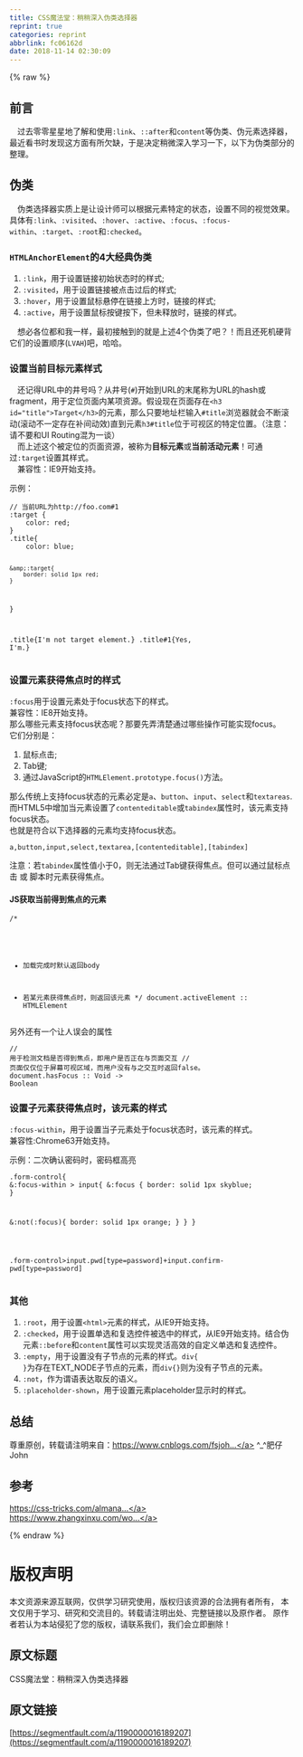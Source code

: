 ```yaml
---
title: CSS魔法堂：稍稍深入伪类选择器
reprint: true
categories: reprint
abbrlink: fc06162d
date: 2018-11-14 02:30:09
---
```


{% raw %}
<h2>&#x524D;&#x8A00;</h2><p>&#x2003;&#x8FC7;&#x53BB;&#x96F6;&#x96F6;&#x661F;&#x661F;&#x5730;&#x4E86;&#x89E3;&#x548C;&#x4F7F;&#x7528;<code>:link</code>&#x3001;<code>::after</code>&#x548C;<code>content</code>&#x7B49;&#x4F2A;&#x7C7B;&#x3001;&#x4F2A;&#x5143;&#x7D20;&#x9009;&#x62E9;&#x5668;&#xFF0C;&#x6700;&#x8FD1;&#x770B;&#x4E66;&#x65F6;&#x53D1;&#x73B0;&#x8FD9;&#x65B9;&#x9762;&#x6709;&#x6240;&#x6B20;&#x7F3A;&#xFF0C;&#x4E8E;&#x662F;&#x51B3;&#x5B9A;&#x7A0D;&#x5FAE;&#x6DF1;&#x5165;&#x5B66;&#x4E60;&#x4E00;&#x4E0B;&#xFF0C;&#x4EE5;&#x4E0B;&#x4E3A;&#x4F2A;&#x7C7B;&#x90E8;&#x5206;&#x7684;&#x6574;&#x7406;&#x3002;</p><h2>&#x4F2A;&#x7C7B;</h2><p>&#x2003;&#x4F2A;&#x7C7B;&#x9009;&#x62E9;&#x5668;&#x5B9E;&#x8D28;&#x4E0A;&#x662F;&#x8BA9;&#x8BBE;&#x8BA1;&#x5E08;&#x53EF;&#x4EE5;&#x6839;&#x636E;&#x5143;&#x7D20;&#x7279;&#x5B9A;&#x7684;&#x72B6;&#x6001;&#xFF0C;&#x8BBE;&#x7F6E;&#x4E0D;&#x540C;&#x7684;&#x89C6;&#x89C9;&#x6548;&#x679C;&#x3002;&#x5177;&#x4F53;&#x6709;<code>:link</code>&#x3001;<code>:visited</code>&#x3001;<code>:hover</code>&#x3001;<code>:active</code>&#x3001;<code>:focus</code>&#x3001;<code>:focus-within</code>&#x3001;<code>:target</code>&#x3001;<code>:root</code>&#x548C;<code>:checked</code>&#x3002;</p><h3><code>HTMLAnchorElement</code>&#x7684;4&#x5927;&#x7ECF;&#x5178;&#x4F2A;&#x7C7B;</h3><ol><li><code>:link</code>&#xFF0C;&#x7528;&#x4E8E;&#x8BBE;&#x7F6E;&#x94FE;&#x63A5;&#x521D;&#x59CB;&#x72B6;&#x6001;&#x65F6;&#x7684;&#x6837;&#x5F0F;;</li><li><code>:visited</code>&#xFF0C;&#x7528;&#x4E8E;&#x8BBE;&#x7F6E;&#x94FE;&#x63A5;&#x88AB;&#x70B9;&#x51FB;&#x8FC7;&#x540E;&#x7684;&#x6837;&#x5F0F;;</li><li><code>:hover</code>&#xFF0C;&#x7528;&#x4E8E;&#x8BBE;&#x7F6E;&#x9F20;&#x6807;&#x60AC;&#x505C;&#x5728;&#x94FE;&#x63A5;&#x4E0A;&#x65B9;&#x65F6;&#xFF0C;&#x94FE;&#x63A5;&#x7684;&#x6837;&#x5F0F;;</li><li><code>:active</code>&#xFF0C;&#x7528;&#x4E8E;&#x8BBE;&#x7F6E;&#x9F20;&#x6807;&#x6309;&#x952E;&#x6309;&#x4E0B;&#xFF0C;&#x4F46;&#x672A;&#x91CA;&#x653E;&#x65F6;&#xFF0C;&#x94FE;&#x63A5;&#x7684;&#x6837;&#x5F0F;&#x3002;</li></ol><p>&#x2003;&#x60F3;&#x5FC5;&#x5404;&#x4F4D;&#x90FD;&#x548C;&#x6211;&#x4E00;&#x6837;&#xFF0C;&#x6700;&#x521D;&#x63A5;&#x89E6;&#x5230;&#x7684;&#x5C31;&#x662F;&#x4E0A;&#x8FF0;4&#x4E2A;&#x4F2A;&#x7C7B;&#x4E86;&#x5427;&#xFF1F;&#xFF01;&#x800C;&#x4E14;&#x8FD8;&#x6B7B;&#x673A;&#x786C;&#x80CC;&#x5B83;&#x4EEC;&#x7684;&#x8BBE;&#x7F6E;&#x987A;&#x5E8F;(<code>LVAH</code>)&#x5427;&#xFF0C;&#x54C8;&#x54C8;&#x3002;</p><h3>&#x8BBE;&#x7F6E;&#x5F53;&#x524D;&#x76EE;&#x6807;&#x5143;&#x7D20;&#x6837;&#x5F0F;</h3><p>&#x2003;&#x8FD8;&#x8BB0;&#x5F97;URL&#x4E2D;&#x7684;&#x4E95;&#x53F7;&#x5417;&#xFF1F;&#x4ECE;&#x4E95;&#x53F7;(<code>#</code>)&#x5F00;&#x59CB;&#x5230;URL&#x7684;&#x672B;&#x5C3E;&#x79F0;&#x4E3A;URL&#x7684;hash&#x6216;fragment&#xFF0C;&#x7528;&#x4E8E;&#x5B9A;&#x4F4D;&#x9875;&#x9762;&#x5185;&#x67D0;&#x9879;&#x8D44;&#x6E90;&#x3002;&#x5047;&#x8BBE;&#x73B0;&#x5728;&#x9875;&#x9762;&#x5B58;&#x5728;<code>&lt;h3 id=&quot;title&quot;&gt;Target&lt;/h3&gt;</code>&#x7684;&#x5143;&#x7D20;&#xFF0C;&#x90A3;&#x4E48;&#x53EA;&#x8981;&#x5730;&#x5740;&#x680F;&#x8F93;&#x5165;<code>#title</code>&#x6D4F;&#x89C8;&#x5668;&#x5C31;&#x4F1A;&#x4E0D;&#x65AD;&#x6EDA;&#x52A8;(&#x6EDA;&#x52A8;&#x4E0D;&#x4E00;&#x5B9A;&#x5B58;&#x5728;&#x8865;&#x95F4;&#x52A8;&#x6548;)&#x76F4;&#x5230;&#x5143;&#x7D20;<code>h3#title</code>&#x4F4D;&#x4E8E;&#x53EF;&#x89C6;&#x533A;&#x7684;&#x7279;&#x5B9A;&#x4F4D;&#x7F6E;&#x3002;&#xFF08;&#x6CE8;&#x610F;&#xFF1A;&#x8BF7;&#x4E0D;&#x8981;&#x548C;UI Routing&#x6DF7;&#x4E3A;&#x4E00;&#x8C08;&#xFF09;<br>&#x2003;&#x800C;&#x4E0A;&#x8FF0;&#x8FD9;&#x4E2A;&#x88AB;&#x5B9A;&#x4F4D;&#x7684;&#x9875;&#x9762;&#x8D44;&#x6E90;&#xFF0C;&#x88AB;&#x79F0;&#x4E3A;<strong>&#x76EE;&#x6807;&#x5143;&#x7D20;</strong>&#x6216;<strong>&#x5F53;&#x524D;&#x6D3B;&#x52A8;&#x5143;&#x7D20;</strong>&#xFF01;&#x53EF;&#x901A;&#x8FC7;<code>:target</code>&#x8BBE;&#x7F6E;&#x5176;&#x6837;&#x5F0F;&#x3002;<br>&#x2003;&#x517C;&#x5BB9;&#x6027;&#xFF1A;IE9&#x5F00;&#x59CB;&#x652F;&#x6301;&#x3002;</p><p>&#x793A;&#x4F8B;&#xFF1A;</p><pre><code>// &#x5F53;&#x524D;URL&#x4E3A;http://foo.com#1
:target {
    color: red;
}
.title{
    color: blue;
    
    &amp;:target{
        border: solid 1px red;
    }
}

.title{I&apos;m not target element.}
.title#1{Yes, I&apos;m.}</code></pre><h3>&#x8BBE;&#x7F6E;&#x5143;&#x7D20;&#x83B7;&#x5F97;&#x7126;&#x70B9;&#x65F6;&#x7684;&#x6837;&#x5F0F;</h3><p><code>:focus</code>&#x7528;&#x4E8E;&#x8BBE;&#x7F6E;&#x5143;&#x7D20;&#x5904;&#x4E8E;focus&#x72B6;&#x6001;&#x4E0B;&#x7684;&#x6837;&#x5F0F;&#x3002;<br>&#x517C;&#x5BB9;&#x6027;&#xFF1A;IE8&#x5F00;&#x59CB;&#x652F;&#x6301;&#x3002;<br>&#x90A3;&#x4E48;&#x54EA;&#x4E9B;&#x5143;&#x7D20;&#x652F;&#x6301;focus&#x72B6;&#x6001;&#x5462;&#xFF1F;&#x90A3;&#x8981;&#x5148;&#x5F04;&#x6E05;&#x695A;&#x901A;&#x8FC7;&#x54EA;&#x4E9B;&#x64CD;&#x4F5C;&#x53EF;&#x80FD;&#x5B9E;&#x73B0;focus&#x3002;<br>&#x5B83;&#x4EEC;&#x5206;&#x522B;&#x662F;&#xFF1A;</p><ol><li>&#x9F20;&#x6807;&#x70B9;&#x51FB;;</li><li>Tab&#x952E;;</li><li>&#x901A;&#x8FC7;JavaScript&#x7684;<code>HTMLElement.prototype.focus()</code>&#x65B9;&#x6CD5;&#x3002;</li></ol><p>&#x90A3;&#x4E48;&#x4F20;&#x7EDF;&#x4E0A;&#x652F;&#x6301;focus&#x72B6;&#x6001;&#x7684;&#x5143;&#x7D20;&#x5FC5;&#x5B9A;&#x662F;<code>a</code>&#x3001;<code>button</code>&#x3001;<code>input</code>&#x3001;<code>select</code>&#x548C;<code>textareas</code>.<br>&#x800C;HTML5&#x4E2D;&#x589E;&#x52A0;&#x5F53;&#x5143;&#x7D20;&#x8BBE;&#x7F6E;&#x4E86;<code>contenteditable</code>&#x6216;<code>tabindex</code>&#x5C5E;&#x6027;&#x65F6;&#xFF0C;&#x8BE5;&#x5143;&#x7D20;&#x652F;&#x6301;focus&#x72B6;&#x6001;&#x3002;<br>&#x4E5F;&#x5C31;&#x662F;&#x7B26;&#x5408;&#x4EE5;&#x4E0B;&#x9009;&#x62E9;&#x5668;&#x7684;&#x5143;&#x7D20;&#x5747;&#x652F;&#x6301;focus&#x72B6;&#x6001;&#x3002;</p><pre><code>a,button,input,select,textarea,[contenteditable],[tabindex]</code></pre><p>&#x6CE8;&#x610F;&#xFF1A;&#x82E5;<code>tabindex</code>&#x5C5E;&#x6027;&#x503C;&#x5C0F;&#x4E8E;0&#xFF0C;&#x5219;&#x65E0;&#x6CD5;&#x901A;&#x8FC7;Tab&#x952E;&#x83B7;&#x5F97;&#x7126;&#x70B9;&#x3002;&#x4F46;&#x53EF;&#x4EE5;&#x901A;&#x8FC7;&#x9F20;&#x6807;&#x70B9;&#x51FB; &#x6216; &#x811A;&#x672C;&#x65F6;&#x5143;&#x7D20;&#x83B7;&#x5F97;&#x7126;&#x70B9;&#x3002;</p><h4>JS&#x83B7;&#x53D6;&#x5F53;&#x524D;&#x5F97;&#x5230;&#x7126;&#x70B9;&#x7684;&#x5143;&#x7D20;</h4><pre><code>/* 
 * &#x52A0;&#x8F7D;&#x5B8C;&#x6210;&#x65F6;&#x9ED8;&#x8BA4;&#x8FD4;&#x56DE;body
 * &#x82E5;&#x67D0;&#x5143;&#x7D20;&#x83B7;&#x5F97;&#x7126;&#x70B9;&#x65F6;&#xFF0C;&#x5219;&#x8FD4;&#x56DE;&#x8BE5;&#x5143;&#x7D20;
 */
document.activeElement :: HTMLElement</code></pre><p>&#x53E6;&#x5916;&#x8FD8;&#x6709;&#x4E00;&#x4E2A;&#x8BA9;&#x4EBA;&#x8BEF;&#x4F1A;&#x7684;&#x5C5E;&#x6027;</p><pre><code>// &#x7528;&#x4E8E;&#x68C0;&#x6D4B;&#x6587;&#x6863;&#x662F;&#x5426;&#x5F97;&#x5230;&#x7126;&#x70B9;&#xFF0C;&#x5373;&#x7528;&#x6237;&#x662F;&#x5426;&#x6B63;&#x5728;&#x4E0E;&#x9875;&#x9762;&#x4EA4;&#x4E92;
// &#x9875;&#x9762;&#x4EC5;&#x4EC5;&#x4F4D;&#x4E8E;&#x5C4F;&#x5E55;&#x53EF;&#x89C6;&#x533A;&#x57DF;&#xFF0C;&#x800C;&#x7528;&#x6237;&#x6CA1;&#x6709;&#x4E0E;&#x4E4B;&#x4EA4;&#x4E92;&#x65F6;&#x8FD4;&#x56DE;false&#x3002;
document.hasFocus :: Void -&gt; Boolean</code></pre><h3>&#x8BBE;&#x7F6E;&#x5B50;&#x5143;&#x7D20;&#x83B7;&#x5F97;&#x7126;&#x70B9;&#x65F6;&#xFF0C;&#x8BE5;&#x5143;&#x7D20;&#x7684;&#x6837;&#x5F0F;</h3><p><code>:focus-within</code>&#xFF0C;&#x7528;&#x4E8E;&#x8BBE;&#x7F6E;&#x5F53;&#x5B50;&#x5143;&#x7D20;&#x5904;&#x4E8E;focus&#x72B6;&#x6001;&#x65F6;&#xFF0C;&#x8BE5;&#x5143;&#x7D20;&#x7684;&#x6837;&#x5F0F;&#x3002;<br>&#x517C;&#x5BB9;&#x6027;:Chrome63&#x5F00;&#x59CB;&#x652F;&#x6301;&#x3002;</p><p>&#x793A;&#x4F8B;&#xFF1A;&#x4E8C;&#x6B21;&#x786E;&#x8BA4;&#x5BC6;&#x7801;&#x65F6;&#xFF0C;&#x5BC6;&#x7801;&#x6846;&#x9AD8;&#x4EAE;</p><pre><code>.form-control{
  &amp;:focus-within &gt; input{
    &amp;:focus {
      border: solid 1px skyblue;
    }
    
    &amp;:not(:focus){
      border: solid 1px orange;
    }
  }
}

.form-control&gt;input.pwd[type=password]+input.confirm-pwd[type=password]</code></pre><h3>&#x5176;&#x4ED6;</h3><ol><li><code>:root</code>&#xFF0C;&#x7528;&#x4E8E;&#x8BBE;&#x7F6E;<code>&lt;html&gt;</code>&#x5143;&#x7D20;&#x7684;&#x6837;&#x5F0F;&#xFF0C;&#x4ECE;IE9&#x5F00;&#x59CB;&#x652F;&#x6301;&#x3002;</li><li><code>:checked</code>&#xFF0C;&#x7528;&#x4E8E;&#x8BBE;&#x7F6E;&#x5355;&#x9009;&#x548C;&#x590D;&#x9009;&#x63A7;&#x4EF6;&#x88AB;&#x9009;&#x4E2D;&#x7684;&#x6837;&#x5F0F;&#xFF0C;&#x4ECE;IE9&#x5F00;&#x59CB;&#x652F;&#x6301;&#x3002;&#x7ED3;&#x5408;&#x4F2A;&#x5143;&#x7D20;<code>::before</code>&#x548C;<code>content</code>&#x5C5E;&#x6027;&#x53EF;&#x4EE5;&#x5B9E;&#x73B0;&#x7075;&#x6D3B;&#x9AD8;&#x6548;&#x7684;&#x81EA;&#x5B9A;&#x4E49;&#x5355;&#x9009;&#x548C;&#x590D;&#x9009;&#x63A7;&#x4EF6;&#x3002;</li><li><code>:empty</code>&#xFF0C;&#x7528;&#x4E8E;&#x8BBE;&#x7F6E;&#x6CA1;&#x6709;&#x5B50;&#x8282;&#x70B9;&#x7684;&#x5143;&#x7D20;&#x7684;&#x6837;&#x5F0F;&#x3002;<code>div{ }</code>&#x4E3A;&#x5B58;&#x5728;TEXT_NODE&#x5B50;&#x8282;&#x70B9;&#x7684;&#x5143;&#x7D20;&#xFF0C;&#x800C;<code>div{}</code>&#x5219;&#x4E3A;&#x6CA1;&#x6709;&#x5B50;&#x8282;&#x70B9;&#x7684;&#x5143;&#x7D20;&#x3002;</li><li><code>:not</code>&#xFF0C;&#x4F5C;&#x4E3A;&#x8C13;&#x8BED;&#x8868;&#x8FBE;&#x53D6;&#x53CD;&#x7684;&#x8BED;&#x4E49;&#x3002;</li><li><code>:placeholder-shown</code>&#xFF0C;&#x7528;&#x4E8E;&#x8BBE;&#x7F6E;&#x5143;&#x7D20;placeholder&#x663E;&#x793A;&#x65F6;&#x7684;&#x6837;&#x5F0F;&#x3002;</li></ol><h2>&#x603B;&#x7ED3;</h2><p>&#x5C0A;&#x91CD;&#x539F;&#x521B;&#xFF0C;&#x8F6C;&#x8F7D;&#x8BF7;&#x6CE8;&#x660E;&#x6765;&#x81EA;&#xFF1A;<a href="https://www.cnblogs.com/fsjohnhuang/p/9551799.html" rel="nofollow noreferrer">https://www.cnblogs.com/fsjoh...</a> ^_^&#x80A5;&#x4ED4;John</p><h2>&#x53C2;&#x8003;</h2><p><a href="https://css-tricks.com/almanac/selectors/f/focus/" rel="nofollow noreferrer">https://css-tricks.com/almana...</a><br><a href="https://www.zhangxinxu.com/wordpress/2018/01/css-focus-within-pseudo-class-selector" rel="nofollow noreferrer">https://www.zhangxinxu.com/wo...</a></p>
{% endraw %}

# 版权声明
本文资源来源互联网，仅供学习研究使用，版权归该资源的合法拥有者所有，
本文仅用于学习、研究和交流目的。转载请注明出处、完整链接以及原作者。
原作者若认为本站侵犯了您的版权，请联系我们，我们会立即删除！

## 原文标题
CSS魔法堂：稍稍深入伪类选择器

## 原文链接
[https://segmentfault.com/a/1190000016189207](https://segmentfault.com/a/1190000016189207)


